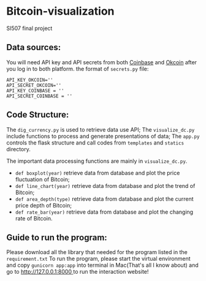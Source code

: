 # Bitcoin-visualization
SI507 final project


## Data sources:
You will need API key and API secrets from both [Coinbase](https://coinbase.com/settings/api) and [Okcoin](https://support.okcoin.com/hc/en-us/articles/360000715751-Create-API) after you log in to both platform.
the format of ```secrets.py``` file:

```
API_KEY_OKCOIN=''
API_SECRET_OKCOIN=''
API_KEY_COINBASE = ''
API_SECRET_COINBASE = ''
```


## Code Structure:


The ```dig_currency.py``` is used to retrieve data use API;
The ```visualize_dc.py``` include functions to process and generate presentations of data;
The ```app.py``` controls the flask structure and call codes from ```templates``` and ```statics``` directory.

The important data processing functions are mainly in ```visualize_dc.py```. 

* ```def boxplot(year)``` retrieve data from database and plot the price fluctuation of Bitcoin;
* ```def line_chart(year)``` retrieve data from database and plot the trend of Bitcoin;
* ```def area_depth(type)``` retrieve data from database and plot the current price depth of Bitcoin;
* ```def rate_bar(year)``` retrieve data from database and plot the changing rate of Bitcoin.

## Guide to run the program:

Please download all the library that needed for the program listed in the ```requirement.txt```
To run the program, please start the virtual environment and copy ```gunicorn app:app``` into terminal in Mac(That's all I know about) and go to [http://127.0.0.1:8000 ](http://127.0.0.1:8000) to run the interaction website!

